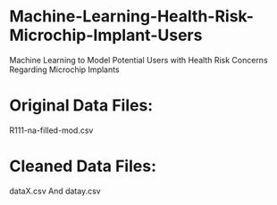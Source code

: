 # Machine-Learning-Health-Risk-Microchip-Implant-Users
Machine Learning to Model Potential Users with Health Risk Concerns Regarding Microchip Implants

# Original Data Files:
R111-na-filled-mod.csv

# Cleaned Data Files:
dataX.csv And  datay.csv


